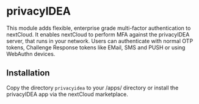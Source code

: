 # privacyIDEA

This module adds flexible, enterprise grade multi-factor authentication to nextCloud.
It enables nextCloud to perform MFA against the privacyIDEA server, that runs in your network.
Users can authenticate with normal OTP tokens, Challenge Response tokens like EMail, SMS and PUSH or using WebAuthn devices.

## Installation

Copy the directory ``privacyidea`` to your <nextcloud>/apps/ directory or install the privacyIDEA app via the nextCloud marketplace.